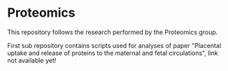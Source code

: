 # Proteomics

This repository follows the research performed by the Proteomics group. 

First sub repository contains scripts used for analyses of paper "Placental uptake and release of proteins to the maternal and fetal circulations", link not available yet!

